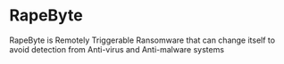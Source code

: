 # RapeByte
RapeByte is Remotely Triggerable Ransomware that can change itself to avoid detection from Anti-virus and Anti-malware systems
